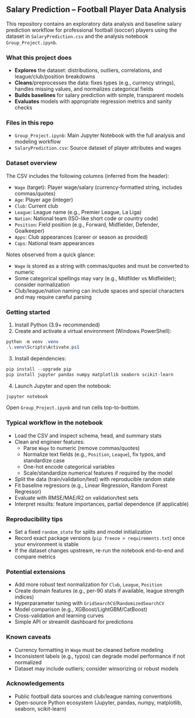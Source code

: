 ## Salary Prediction – Football Player Data Analysis

This repository contains an exploratory data analysis and baseline salary prediction workflow for professional football (soccer) players using the dataset in `SalaryPrediction.csv` and the analysis notebook `Group_Project.ipynb`.

### What this project does
- **Explores** the dataset: distributions, outliers, correlations, and league/club/position breakdowns
- **Cleans**/preprocesses the data: fixes types (e.g., currency strings), handles missing values, and normalizes categorical fields
- **Builds baselines** for salary prediction with simple, transparent models
- **Evaluates** models with appropriate regression metrics and sanity checks

### Files in this repo
- `Group_Project.ipynb`: Main Jupyter Notebook with the full analysis and modeling workflow
- `SalaryPrediction.csv`: Source dataset of player attributes and wages

### Dataset overview
The CSV includes the following columns (inferred from the header):
- `Wage` (target): Player wage/salary (currency-formatted string, includes commas/quotes)
- `Age`: Player age (integer)
- `Club`: Current club
- `League`: League name (e.g., Premier League, La Liga)
- `Nation`: National team (ISO-like short code or country code)
- `Position`: Field position (e.g., Forward, Midfielder, Defender, Goalkeeper)
- `Apps`: Club appearances (career or season as provided)
- `Caps`: National team appearances

Notes observed from a quick glance:
- `Wage` is stored as a string with commas/quotes and must be converted to numeric
- Some categorical spellings may vary (e.g., Midfilder vs Midfielder); consider normalization
- Club/league/nation naming can include spaces and special characters and may require careful parsing

### Getting started
1) Install Python (3.9+ recommended)
2) Create and activate a virtual environment (Windows PowerShell):
```powershell
python -m venv .venv
.\.venv\Scripts\Activate.ps1
```
3) Install dependencies:
```powershell
pip install --upgrade pip
pip install jupyter pandas numpy matplotlib seaborn scikit-learn
```
4) Launch Jupyter and open the notebook:
```powershell
jupyter notebook
```
Open `Group_Project.ipynb` and run cells top-to-bottom.

### Typical workflow in the notebook
- Load the CSV and inspect schema, head, and summary stats
- Clean and engineer features:
  - Parse `Wage` to numeric (remove commas/quotes)
  - Normalize text fields (e.g., `Position`, `League`), fix typos, and standardize case
  - One-hot encode categorical variables
  - Scale/standardize numerical features if required by the model
- Split the data (train/validation/test) with reproducible random state
- Fit baseline regressors (e.g., Linear Regression, Random Forest Regressor)
- Evaluate with RMSE/MAE/R2 on validation/test sets
- Interpret results: feature importances, partial dependence (if applicable)

### Reproducibility tips
- Set a fixed `random_state` for splits and model initialization
- Record exact package versions (`pip freeze > requirements.txt`) once your environment is stable
- If the dataset changes upstream, re-run the notebook end-to-end and compare metrics

### Potential extensions
- Add more robust text normalization for `Club`, `League`, `Position`
- Create domain features (e.g., per-90 stats if available, league strength indices)
- Hyperparameter tuning with `GridSearchCV`/`RandomizedSearchCV`
- Model comparison (e.g., XGBoost/LightGBM/CatBoost)
- Cross-validation and learning curves
- Simple API or streamlit dashboard for predictions

### Known caveats
- Currency formatting in `Wage` must be cleaned before modeling
- Inconsistent labels (e.g., typos) can degrade model performance if not normalized
- Dataset may include outliers; consider winsorizing or robust models

### Acknowledgements
- Public football data sources and club/league naming conventions
- Open-source Python ecosystem (Jupyter, pandas, numpy, matplotlib, seaborn, scikit-learn)
